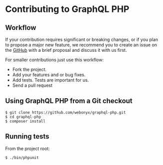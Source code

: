 # Contributing to GraphQL PHP

## Workflow

If your contribution requires significant or breaking changes, or if you plan to propose a major new feature,
we recommend you to create an issue on the [GitHub](https://github.com/webonyx/graphql-php/issues) with
a brief proposal and discuss it with us first.

For smaller contributions just use this workflow:

* Fork the project.
* Add your features and or bug fixes.
* Add tests. Tests are important for us.
* Send a pull request

## Using GraphQL PHP from a Git checkout
```
$ git clone https://github.com/webonyx/graphql-php.git
$ cd graphql-php
$ composer install
```

## Running tests
From the project root:
```
$ ./bin/phpunit
```

